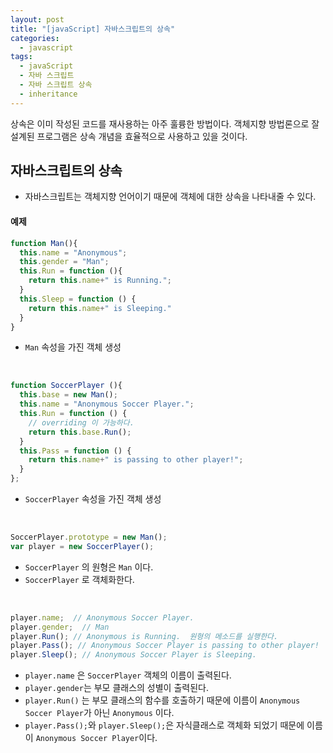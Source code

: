 ```yaml
---
layout: post
title: "[javaScript] 자바스크립트의 상속"
categories:
  - javascript
tags:
  - javaScript
  - 자바 스크립트
  - 자바 스크립트 상속
  - inheritance
---
```



상속은 이미 작성된 코드를 재사용하는 아주 훌륭한 방법이다.
객체지향 방법론으로 잘 설계된 프로그램은 상속 개념을 효율적으로 사용하고 있을 것이다.


## 자바스크립트의 상속

- 자바스크립트는 객체지향 언어이기 때문에 객체에 대한 상속을 나타내줄 수 있다.

#### 예제

```javascript
function Man(){
  this.name = "Anonymous";
  this.gender = "Man";
  this.Run = function (){
    return this.name+" is Running.";
  }
  this.Sleep = function () {
    return this.name+" is Sleeping."
  }
}
```


- ```Man``` 속성을 가진 객체 생성

<br>



```javascript
function SoccerPlayer (){
  this.base = new Man();
  this.name = "Anonymous Soccer Player.";
  this.Run = function () {
    // overriding 이 가능하다.
    return this.base.Run();
  }
  this.Pass = function () {
    return this.name+" is passing to other player!";
  }
};
```


- ```SoccerPlayer``` 속성을 가진 객체 생성

<br>



```javascript
SoccerPlayer.prototype = new Man();
var player = new SoccerPlayer();
```


- ```SoccerPlayer``` 의 원형은 ```Man``` 이다.
- ```SoccerPlayer``` 로 객체화한다.

<br>



```javascript
player.name;  // Anonymous Soccer Player.
player.gender;  // Man
player.Run(); // Anonymous is Running.  원형의 메소드를 실행한다.
player.Pass(); // Anonymous Soccer Player is passing to other player!
player.Sleep(); // Anonymous Soccer Player is Sleeping.
```

- ```player.name``` 은 ```SoccerPlayer``` 객체의 이름이 출력된다.
- ```player.gender```는 부모 클래스의 성별이 출력된다.
- ```player.Run()``` 는 부모 클래스의 함수를 호출하기 때문에 이름이 ```Anonymous Soccer Player```가 아닌 ```Anonymous``` 이다.
- ```player.Pass();```와 ```player.Sleep();```은 자식클래스로 객체화 되었기 때문에 이름이 ```Anonymous Soccer Player```이다.
